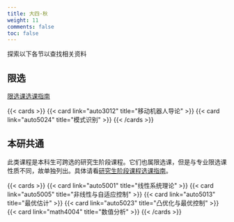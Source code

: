 ```yaml
---
title: 大四·秋
weight: 11
comments: false
toc: false
---
```

探索以下各节以查找相关资料
## 限选
[限选课选课指南](https://hoa.moe/blog/distributive-guidance-for-23/)
<!--more-->
{{< cards >}}
{{< card link="auto3012" title="移动机器人导论" >}}
{{< card link="auto5024" title="模式识别" >}}
{{< /cards >}}
## 本研共通
此类课程是本科生可跨选的研究生阶段课程。它们也属限选课，但是与专业限选课性质不同，故单独列出。具体请看[研究生阶段课程选课指南](https://hoa.moe/blog/master-phd-course-selection/)。
<!--more-->
{{< cards >}}
{{< card link="auto5001" title="线性系统理论" >}}
{{< card link="auto5005" title="非线性与自适应控制" >}}
{{< card link="auto5013" title="最优估计" >}}
{{< card link="auto5023" title="凸优化与最优控制" >}}
{{< card link="math4004" title="数值分析" >}}
{{< /cards >}}
